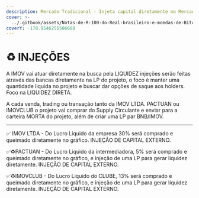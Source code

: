 ```yaml
---
description: Mercado Tradicional - Injeta capital diretamente no Mercado Cripto.
cover: >-
  ../.gitbook/assets/Notas-de-R-100-do-Real-brasileiro-e-moedas-de-Bitcoin-1200x675.jpg
coverY: -178.8546255506608
---
```


# ♻ INJEÇÕES

A IMOV vai atuar diretamente na busca pela LIQUIDEZ injeções serão feitas através das bancas diretamente na LP do projeto, o foco é manter uma quantidade liquida no projeto e buscar dar opções de saque aos holders. Foco na LIQUIDEZ DIRETA.&#x20;

A cada venda, trading ou transação tanto da IMOV LTDA. PACTUAN ou IMOVCLUB o projeto vai comprar do Supply Circulante e enviar para a carteira MORTA do projeto, além de criar uma LP par BNB/IMOV.

****

✅ IMOV LTDA - Do Lucro Liquido da empresa 30% será comprado e queimado diretamente no gráfico. INJEÇÃO DE CAPITAL EXTERNO.

✅♻️PACTUAN - Do Lucro Liquido da intermediadora, 5% será comprado e queimado diretamente no gráfico, e injeção de uma LP para gerar liquidez diretamente. INJEÇÃO DE CAPITAL EXTERNO.

✅♻️IMOVCLUB - Do Lucro Liquido do CLUBE, 13% será comprado e queimado diretamente no gráfico, e injeção de uma LP para gerar liquidez diretamente. INJEÇÃO DE CAPITAL EXTERNO.
